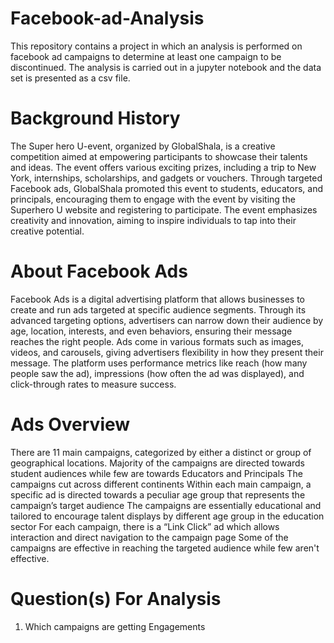 # Facebook-ad-Analysis
This repository contains a project in which an analysis is performed on facebook ad campaigns to determine at least one campaign to be discontinued. The analysis is carried out in a jupyter notebook and the data set is presented as a csv file.

# Background History 
The Super hero U-event, organized by GlobalShala, is a creative competition aimed at empowering participants to showcase their talents and ideas. The event offers various exciting prizes, including a trip to New York, internships, scholarships, and gadgets or vouchers. 
Through targeted Facebook ads, GlobalShala promoted this event to students, educators, and principals, encouraging them to engage with the event by visiting the Superhero U website and registering to participate. The event emphasizes creativity and innovation, aiming to inspire individuals to tap into their creative potential.

# About Facebook Ads
Facebook Ads is a digital advertising platform that allows businesses to create and run ads targeted at specific audience segments. Through its advanced targeting options, advertisers can narrow down their audience by age, location, interests, and even behaviors, ensuring their message reaches the right people. Ads come in various formats such as images, videos, and carousels, giving advertisers flexibility in how they present their message.
The platform uses performance metrics like reach (how many people saw the ad), impressions (how often the ad was displayed), and click-through rates to measure success. 

# Ads Overview 

There are 11 main campaigns, categorized by either a distinct or group of geographical locations. Majority of the campaigns are directed towards student audiences while few are towards Educators and Principals
The campaigns cut across different continents
Within each main campaign, a specific ad is directed towards a peculiar age group that represents the campaign’s target audience
The campaigns are essentially educational and tailored to encourage talent displays by different age group in the education sector 
For each campaign, there is a “Link Click” ad which allows interaction and direct navigation to the campaign page
Some of the campaigns are effective in reaching the targeted audience while few aren't effective.

# Question(s) For Analysis 
1. Which campaigns are getting Engagements
